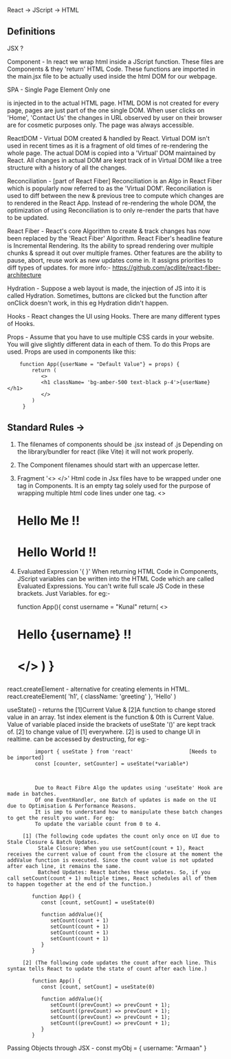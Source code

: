 React -> JScript -> HTML 


## Definitions
JSX ? 

Component - In react we wrap html inside a JScript function. These files are Components & they 'return' HTML Code.
            These functions are imported in the main.jsx file to be actually used inside the html DOM for our webpage.

SPA - Single Page Element
      Only one <div> is injected in to the actual HTML page.
      HTML DOM is not created for every page, pages are just part of the one single DOM.
      When user clicks on 'Home', 'Contact Us' the changes in URL observed by user on their browser are for cosmetic purposes only. 
      The page was always accessible.

ReactDOM - Virtual DOM created & handled by React. 
           Virtual DOM isn't used in recent times as it is a fragment of old times of re-rendering the whole page.
           The actual DOM is copied into a 'Virtual' DOM maintained by React. All changes in actual DOM are kept track of in Virtual DOM like a tree structure with a history of all the changes.

Reconciliation - [part of React Fiber]
                 Reconciliation is an Algo in React Fiber which is popularly now referred to as the 'Virtual DOM'.
                 Reconciliation is used to diff between the new & previous tree to compute which changes are to rendered in the React App.
                 Instead of re-rendering the whole DOM, the optimization of using Reconciliation is to only re-render the parts that have to be updated.

React Fiber - React's core Algorithm to create & track changes has now been replaced by the 'React Fiber' Algorithm.
              React Fiber's headline feature is Incremental Rendering. Its the ability to spread rendering over multiple chunks & spread it out over multiple frames.
              Other features are the ability to pause, abort, reuse work as new updates come in. It assigns priorities to diff types of updates.
              for more info:- https://github.com/acdlite/react-fiber-architecture

Hydration - Suppose a web layout is made, the injection of JS into it is called Hydration.
            Sometimes, buttons are clicked but the function after onClick doesn't work, in this eg Hydration didn't happen.

Hooks - React changes the UI using Hooks. There are many different types of Hooks.

Props - Assume that you have to use multiple CSS cards in your website. You will give slightly different data in each of them. To do this Props are used.
        Props are used in components like this:
        <App userName = "Kunal Nagrale">

        function App({userName = "Default Value"} = props) {
            return (
               <>
               <h1 className= 'bg-amber-500 text-black p-4'>{userName}</h1>
               </>
            )
         }


## Standard Rules ->
1) The filenames of components should be .jsx instead of .js
   Depending on the library/bundler for react (like Vite) it will not work properly.
2) The Component filenames should start with an uppercase letter.
3) Fragment '<> </>'
   Html code in Jsx files have to be wrapped under one tag in Components.
   It is an empty tag solely used for the purpose of wrapping multiple html code lines under one tag.
   <>
    <h1>Hello Me !!<h1>
    <div>Hello World !!</div>
   </>
4) Evaluated Expression '{ }'
   When returning HTML Code in Components, JScript variables can be written into the HTML Code which are called Evaluated Expressions.
   You can't write full scale JS Code in these brackets. Just Variables. for eg:-

   function App(){
      const username = "Kunal"
      return(
         <>
            <h1>Hello {username} !!<h1>
         </>
      )
   }

      

react.createElement - alternative for creating elements in HTML.
                      react.createElement(
                          'h1',
                          { className: 'greeting' },
                          'Hello'
                      )

useState() - returns the [1]Current Value & [2]A function to change stored value in an array. 1st index element is the function & 0th is Current Value.
             Value of variable placed inside the brackets of useState '()' are kept track of.
             [2] to change value of [1] everywhere. [2] is used to change UI in realtime.
             can be accessed by destructing, for eg:-
             
             import { useState } from 'react'                  [Needs to be imported]
             const [counter, setCounter] = useState(*variable*)



             Due to React Fibre Algo the updates using 'useState' Hook are made in batches.
             Of one EventHandler, one Batch of updates is made on the UI due to Optimisation & Performance Reasons.
             It is imp to understand how to manipulate these batch changes to get the result you want. For eg:
             To update the variable count from 0 to 4.
            
         [1] (The following code updates the count only once on UI due to Stale Closure & Batch Updates.
              Stale Closure: When you use setCount(count + 1), React receives the current value of count from the closure at the moment the addValue function is executed. Since the count value is not updated after each line, it remains the same.
              Batched Updates: React batches these updates. So, if you call setCount(count + 1) multiple times, React schedules all of them to happen together at the end of the function.)

            function App() {
               const [count, setCount] = useState(0)

               function addValue(){
                  setCount(count + 1)
                  setCount(count + 1)
                  setCount(count + 1)
                  setCount(count + 1)
               }
            }

         [2] (The following code updates the count after each line. This syntax tells React to update the state of count after each line.)

            function App() {
               const [count, setCount] = useState(0)

               function addValue(){
                  setCount((prevCount) => prevCount + 1);
                  setCount((prevCount) => prevCount + 1);
                  setCount((prevCount) => prevCount + 1);
                  setCount((prevCount) => prevCount + 1);
               }
            }



Passing Objects through JSX - const myObj = { username: "Armaan" }
                              <App myUser = {myObj}/>